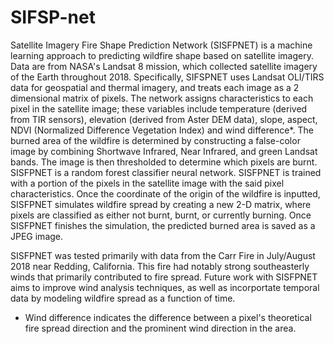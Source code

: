 # SIFSP-net
Satellite Imagery Fire Shape Prediction Network (SISFPNET) is a machine learning approach to 
predicting wildfire shape based on satellite imagery. Data are from NASA's Landsat 8 mission, 
which collected satellite imagery of the Earth throughout 2018. Specifically, SIFSPNET uses
Landsat OLI/TIRS data for geospatial and thermal imagery, and treats each image as a 2 dimensional matrix of pixels. The network assigns characteristics
to each pixel in the satellite image; these variables include temperature (derived from TIR sensors), 
elevation (derived from Aster DEM data), slope, aspect, NDVI (Normalized Difference Vegetation Index) and wind difference*. 
The burned area of the wildfire is determined by constructing a false-color image by combining Shortwave Infrared, Near Infrared,
and green Landsat bands. The image is then thresholded to determine which pixels are burnt. SISFPNET is a random forest classifier neural network. SISFPNET is trained with a portion of
the pixels in the satellite image with the said pixel characteristics. Once the coordinate of the origin of the wildfire is inputted, 
SISFPNET simulates wildfire spread by creating a new 2-D matrix, where pixels are classified as either not burnt, burnt, or currently burning. Once SISFPNET
finishes the simulation, the predicted burned area is saved as a JPEG image. 

SISFPNET was tested primarily with data from the Carr Fire in July/August 2018 near Redding, California. This fire had notably strong southeasterly 
winds that primarily contributed to fire spread. Future work with SISFPNET aims to improve wind analysis techniques, as well as incorportate temporal data by
modeling wildfire spread as a function of time.


* Wind difference indicates the difference between a pixel's theoretical fire spread direction and the prominent wind direction in the area. 


